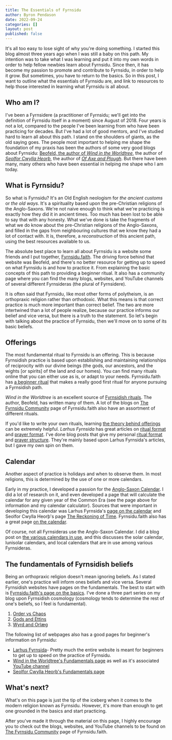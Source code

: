 ```yaml
---
title: The Essentials of Fyrnsidu
author: Byron Pendason
date: 2022-09-24
categories: []
layout: post
published: false
---
```


It's all too easy to lose sight of why you're doing something. I started this blog almost three years ago when I was still a baby on this path. My intention was to take what I was learning and put it into my own words in order to help fellow newbies learn about Fyrnsidu. Since then, it has become my passion to promote and contribute to Fyrnsidu, in order to help it grow. But sometimes, you have to return to the basics. So in this post, I want to outline what the essentials of Fyrnsidu are, and link to resources to help those interested in learning what Fyrnsidu is all about.

## Who am I?

I've been a Fyrnsidere (a practitioner of Fyrnsidu; we'll get into the definition of Fyrnsidu itself in a moment) since August of 2018. Four years is not a lot, compared to the people I've been learning from who have been practicing for decades. But I've had a lot of good mentors, and I've studied hard to learn all about this path. I stand on the shoulders of giants, as the old saying goes. The people most important to helping me shape the foundation of my praxis has been the authors of some very good blogs about Fyrnsidu: [Beofeld, the author of *Wind in the Worldtree*](https://windintheworldtree.wordpress.com/), the author of [*Seolfor Cwylla Heorþ*](https://seolforcwyllaheorth.wordpress.com/), the author of [*Of Axe and Plough*](https://axeandplough.com/). But there have been many, many others who have been essential in helping me shape who I am today.

## What is Fyrnsidu?

So what is Fyrnsidu? It's an Old English neologism for *the ancient customs* or *the old ways*. It's a spirituality based upon the pre-Christian religions of the Anglo-Saxons. We're not naive enough to think what we're practicing is exactly how they did it in ancient times. Too much has been lost to be able to say that with any honesty. What we've done is take the fragments of what we do know about the pre-Christian religions of the Anglo-Saxons, and filled in the gaps from neighbouring cultures that we know they had a lot of contact with. It is, therefore, a *reconstruction* of this ancient path, using the best resources available to us.

The absolute best place to learn all about Fyrnsidu is a website some friends and I put together, [Fyrnsidu.faith](https://fyrnsidu.faith/). The driving force behind that website was Beofeld, and there's no better resource for getting up to speed on what Fyrnsidu is and how to practice it. From explaining the basic concepts of this path to providing a beginner ritual. It also has a community page where you can find the many blogs, websites, and YouTube channels of several different Fyrnsideras (the plural of Fyrnsidere).

It is often said that Fyrnsidu, like most other forms of polytheism, is an orthopraxic religion rather than orthodoxic. What this means is that correct practice is much more important than correct belief. The two are more intertwined than a lot of people realize, because our practice informs our belief and vice versa, but there is a truth to the statement. So let's begin with talking about the practice of Fyrnsidu, then we'll move on to some of its basic beliefs.

## Offerings
The most fundamental ritual to Fyrnsidu is an offering. This is because Fyrnsidish practice is based upon establishing and maintaining relationships of reciprocity with our divine beings (the gods, our ancestors, and the wights [or spirits] of the land and our homes). You can find many rituals online that you can either use as is, or adapt to your needs. Fyrnsidu.faith has [a beginner ritual](https://fyrnsidu.faith/a-beginner-ritual/) that makes a really good first ritual for anyone pursuing a Fyrnsidish path.

*Wind in the Worldtree* is an excellent source of [Fyrnsidish rituals](https://windintheworldtree.wordpress.com/category/ritual/). The author, Beofeld, has written many of them. A lot of the blogs on [The Fyrnsidu Community](https://fyrnsidu.faith/the-fyrnsidu-community/) page of Fyrnsidu.faith also have an assortment of different rituals.

If you'd like to write your own rituals, learning [the theory behind offerings](https://fyrnsidu.faith/offering-in-fyrnsidu/) can be extremely helpful. *Larhus Fyrnsida* has great articles on [ritual format](https://larhusfyrnsida.com/ritual-format/) and [prayer format](https://larhusfyrnsida.com/prayer-format/). I've done blog posts that give my personal [ritual format](https://www.minewyrtruman.com/2020/01/04/my-ritual-format/) and [prayer structure](https://www.minewyrtruman.com/2022/07/27/prayer-structure/). They're mainly based upon Larhus Fyrnsida's articles, but I gave my own spin on them.

## Calendar

Another aspect of practice is holidays and when to observe them. In most religions, this is determined by the use of one or more calendars.

Early in my practice, I developed a passion for the [Anglo-Saxon Calendar](https://www.minewyrtruman.com/anglosaxoncalendar). I did a lot of research on it, and even developed a page that will calculate the calendar for any given year of the Common Era (see the page above for information and my calendar calculator). Sources that were important in developing this calendar was Larhus Fyrnsida's [page on the calendar](https://larhusfyrnsida.com/fundamentals/calendar/) and Seolfor Cwylla Heorþ's page [The Reckoning of Time](https://seolforcwyllaheorth.wordpress.com/the-reckoning-of-time/). Fyrnsidu.faith also has a great page [on the calendar](https://fyrnsidu.faith/calendar/).

Of course, not all Fyrnsideras use the Anglo-Saxon Calendar. I did a blog post on [the various calendars in use](https://www.minewyrtruman.com/2019/12/04/the-different-calendars-heathenry-uses/), and this discusses the solar calendar, lunisolar calendars, and local calendars that are in use among various Fyrnsideras.

## The fundamentals of Fyrnsidish beliefs

Being an orthopraxic religion doesn't mean ignoring beliefs. As I stated earlier, one's practice will inform ones beliefs and vice versa. Several Fyrnsidish websites have pages on the fundamentals. The best to start with is [Fyrnsidu.faith's page on the basics](https://fyrnsidu.faith/welcome-to-fyrnsidu/). I've done a three part series on my blog upon Fyrnsidish cosmology (cosmology tends to determine the rest of one's beliefs, so I feel is fundamental).
1. [Order vs Chaos](https://www.minewyrtruman.com/2022/04/23/fyrnsidic-cosmology-order-vs-chaos/)
2. [Gods and Ettins](https://www.minewyrtruman.com/2022/05/05/fyrnsidic-cosmology-gods-ettins/)
3. [Wyrd and Orlæg](https://www.minewyrtruman.com/2022/09/20/fyrnsidic-cosmology-wyrd-and-orlaeg/)

The following list of webpages also has a good pages for beginner's information on Fyrnsidu:
- [Larhus Fyrnsida](https://larhusfyrnsida.com/)- Pretty much the entire website is meant for beginners to get up to speed on the practice of Fyrnsidu.
- [Wind in the Worldtree's Fundamentals page](https://windintheworldtree.wordpress.com/about/fundamentals/) as well as it's associated [YouTube channel](https://youtube.com/c/WindintheWorldtree)
- [Seolfor Cwylla Heorþ's Fundamentals page](https://seolforcwyllaheorth.wordpress.com/fundamentals/)

## What's next?

What's on this page is just the tip of the iceberg when it comes to the modern religion known as Fyrnsidu. However, it's more than enough to get one grounded in the basics and start practicing.

After you've made it through the material on this page, I highly encourage you to check out the blogs, websites, and YouTube channels to be found on [The Fyrnsidu Community](https://fyrnsidu.faith/the-fyrnsidu-community/) page of Fyrnsidu.faith. 
